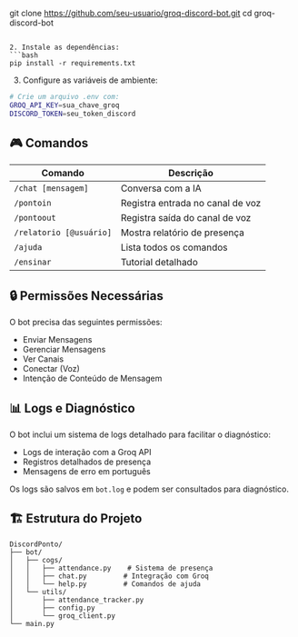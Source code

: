 git clone https://github.com/seu-usuario/groq-discord-bot.git
cd groq-discord-bot
```

2. Instale as dependências:
```bash
pip install -r requirements.txt
```

3. Configure as variáveis de ambiente:
```bash
# Crie um arquivo .env com:
GROQ_API_KEY=sua_chave_groq
DISCORD_TOKEN=seu_token_discord
```

## 🎮 Comandos

| Comando | Descrição |
|---------|-----------|
| `/chat [mensagem]` | Conversa com a IA |
| `/pontoin` | Registra entrada no canal de voz |
| `/pontoout` | Registra saída do canal de voz |
| `/relatorio [@usuário]` | Mostra relatório de presença |
| `/ajuda` | Lista todos os comandos |
| `/ensinar` | Tutorial detalhado |

## 🔒 Permissões Necessárias

O bot precisa das seguintes permissões:
- Enviar Mensagens
- Gerenciar Mensagens
- Ver Canais
- Conectar (Voz)
- Intenção de Conteúdo de Mensagem

## 📊 Logs e Diagnóstico

O bot inclui um sistema de logs detalhado para facilitar o diagnóstico:
- Logs de interação com a Groq API
- Registros detalhados de presença
- Mensagens de erro em português

Os logs são salvos em `bot.log` e podem ser consultados para diagnóstico.

## 🏗️ Estrutura do Projeto

```
DiscordPonto/
├── bot/
│   ├── cogs/
│   │   ├── attendance.py    # Sistema de presença
│   │   ├── chat.py         # Integração com Groq
│   │   └── help.py         # Comandos de ajuda
│   └── utils/
│       ├── attendance_tracker.py
│       ├── config.py
│       └── groq_client.py
└── main.py